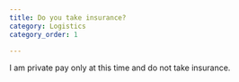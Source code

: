 ```yaml
---
title: Do you take insurance?
category: Logistics
category_order: 1

---
```

<p>I am private pay only at this time and do not take insurance.</p>
